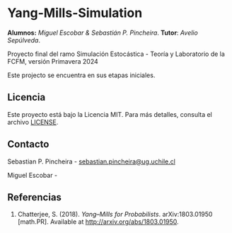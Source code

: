 # **Yang-Mills-Simulation**

**Alumnos:** *Miguel Escobar & Sebastián P. Pincheira*.
**Tutor**: *Avelio Sepúlveda*. 

Proyecto final del ramo Simulación Estocástica - Teoría y Laboratorio de la FCFM, versión Primavera 2024

Este projecto se encuentra en sus etapas iniciales.

## Licencia

Este proyecto está bajo la Licencia MIT. Para más detalles, consulta el archivo [LICENSE](LICENSE).

## Contacto

Sebastian P. Pincheira - [sebastian.pincheira@ug.uchile.cl](mailto:sebastian.pincheira@ug.uchile.cl)

Miguel Escobar - 

## Referencias
1. Chatterjee, S. (2018). *Yang–Mills for Probabilists*. arXiv:1803.01950 [math.PR]. Available at http://arxiv.org/abs/1803.01950.
